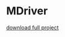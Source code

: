 # MDriver

<a href="https://github.com/Chitnanko/MDriver/blob/master/MDriver01.rar">download full project</a>
